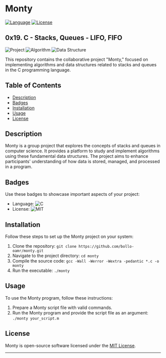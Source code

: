 # Monty

[![Language](https://img.shields.io/badge/language-C-blue.svg)](https://en.wikipedia.org/wiki/C_(programming_language))
[![License](https://img.shields.io/badge/license-MIT-green.svg)](https://opensource.org/licenses/MIT)

## 0x19. C - Stacks, Queues - LIFO, FIFO

![Project](https://img.shields.io/badge/project-Group%20Project-yellow.svg)
![Algorithm](https://img.shields.io/badge/algorithm-Implemented-red.svg)
![Data Structure](https://img.shields.io/badge/data%20structure-Stacks%2C%20Queues-orange.svg)

This repository contains the collaborative project "Monty," focused on implementing algorithms and data structures related to stacks and queues in the C programming language.

## Table of Contents

- [Description](#description)
- [Badges](#badges)
- [Installation](#installation)
- [Usage](#usage)
- [License](#license)

## Description

Monty is a group project that explores the concepts of stacks and queues in computer science. It provides a platform to study and implement algorithms using these fundamental data structures. The project aims to enhance participants' understanding of how data is stored, managed, and processed in a program.

## Badges

Use these badges to showcase important aspects of your project:

- Language: ![C](https://img.shields.io/badge/language-C-blue.svg)
- License: ![MIT](https://img.shields.io/badge/license-MIT-green.svg)

## Installation

Follow these steps to set up the Monty project on your system:

1. Clone the repository: `git clone https://github.com/bollo-oamr/monty.git`
2. Navigate to the project directory: `cd monty`
3. Compile the source code: `gcc -Wall -Werror -Wextra -pedantic *.c -o monty`
4. Run the executable: `./monty`

## Usage

To use the Monty program, follow these instructions:

1. Prepare a Monty script file with valid commands.
2. Run the Monty program and provide the script file as an argument: `./monty your_script.m`

## License

Monty is open-source software licensed under the [MIT License](https://opensource.org/licenses/MIT).

---
